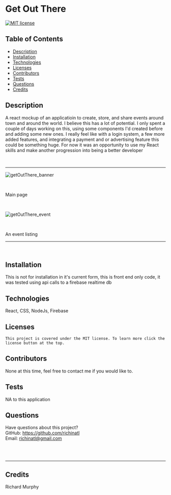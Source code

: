 # Get Out There
  [![MIT license](https://img.shields.io/badge/License-MIT-blue.svg)](https://lbesson.mit-license.org/)
  ## Table of Contents
  * [Description](#description)
  * [Installation](#installation)
  * [Technologies](#technologies)
  * [Licenses](#licenses)
  * [Contributors](#contributors)
  * [Tests](#tests)
  * [Questions](#questions)
  * [Credits](#credits)
  ## Description
  A react mockup of an applicatioin to create, store, and share events around town and around the world. I believe this has a lot of potential. I only spent a couple of days working on this, using some components I'd created before and adding some new ones. I really feel like with a login system, a few more added features, and integrating a payment and or advertising feature this could be something huge. For now it was an opportunity to use my React skills and make another progression into being a better developer
  
  <br>
  
  ---
  ![getOutThere_banner](https://user-images.githubusercontent.com/95508564/210014522-91e3ca5f-c044-4806-8229-7cf134f6bd24.png)

<br>

Main page

<br>





![getOutThere_event](https://user-images.githubusercontent.com/95508564/210014614-96b59fe8-10d3-404b-a90f-a417ee7ea15b.png)

<br>

An event listing

---

<br>



  ## Installation
  This is not for installation in it's current form, this is front end only code, it was tested using api calls to a firebase realtime db
  ## Technologies
  React, CSS, NodeJs, Firebase
  ## Licenses
    This project is covered under the MIT license. To learn more click the license button at the top.
  ## Contributors
  None at this time, feel free to contact me if you would like to.
  ## Tests
  NA to this application
  ## Questions
  Have questions about this project?  
  GitHub: https://github.com/richinatl  
  Email: richinatl@gmail.com
  
  <br>
  
  <br>
  
  
  ---
  
  ## Credits
  Richard Murphy
